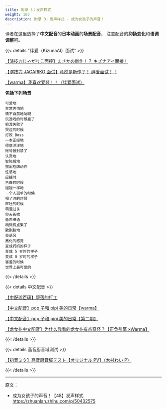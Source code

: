 ```yaml
---
title: 附录 3：发声样式
weight: 103
description: 附录 3：发声样式 - 成为女孩子的声音！
---
```


译者在这里选择了**中文配音**的**日本动画**的**场景配音**，
注意配音的**抑扬变化**和**语调调整**吧。

{{< details "绊爱（KizunaAI）面试" >}}

[【演技力じゃがりこ面接】まさかの新作！？ キズナアイ面接！](https://youtu.be/WzMI5D_Uotg)

[【演技力 JAGARIKO 面试】竟然是新作？！ 绊爱面试！！](https://www.bilibili.com/video/BV1RW411W7fH)

[【warma】我喜欢爱酱！！（绊爱面试）](https://www.bilibili.com/video/av21016013)

**包括下列场景**

```grid-list
可爱地
非常害怕地
情不自禁地呐喊
玩游戏的时候赢了
偷渡失败了
哭泣的时候
打败 Boss
一本正经地
得意洋洋地
账号被封禁了
认真地
智障般地
摆出招牌动作
性感地
应援时
告白的时候
姐姐一样地
一个人孤单的时候
喝了酒的时候
呕吐的时候
萌混过关
仰天长啸
低声细语
稍微有点累了
歌剧腔地
英语风
黑化的感觉
变成妈妈的样子
变成 5 岁时的样子
变成 0 岁时的样子
害羞的时候
世界上最可爱的
```

{{< /details >}}

{{< details 中文配音 >}}

[【中配珈百璃】堕落的打工](https://www.bilibili.com/video/av8781279)

[【中文配音】pop 子和 pipi 美的日常【warma】](https://www.bilibili.com/video/av18802468)

[【中文配音】pop 子和 pipi 美的日常【第二期】](https://www.bilibili.com/video/av20374408)

[【龙女仆中文配音】为什么我看的龙女仆有点奇怪？【正负引擎 xWarma】](https://www.bilibili.com/video/av9276548)

{{< /details >}}

{{< details 高音厨音域测试 >}}

[【初音ミク】高音厨音域テスト【オリジナル PV】（木村わい P）](https://nico.ms/sm21647485)

{{< /details >}}

---

原文：

- 成为女孩子的声音！【48】发声样式\
  <https://zhuanlan.zhihu.com/p/50432575>
